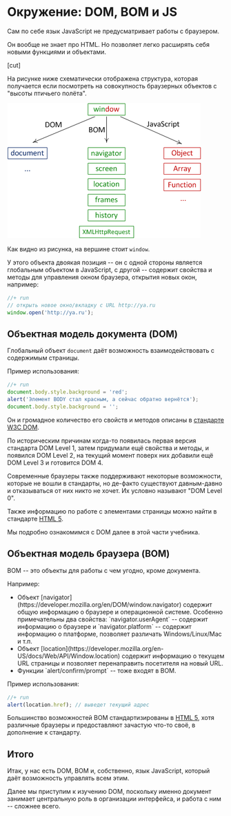 # Окружение: DOM, BOM и JS

Сам по себе язык JavaScript не предусматривает работы с браузером.

Он вообще не знает про HTML. Но позволяет легко расширять себя новыми функциями и объектами.

[cut]


На рисунке ниже схематически отображена структура, которая получается если посмотреть на совокупность браузерных объектов с "высоты птичьего полёта".

<img src="windowObjects.png">

Как видно из рисунка, на вершине стоит `window`.

У этого объекта двоякая позиция -- он с одной стороны является глобальным объектом в JavaScript, с другой -- содержит свойства и методы для управления окном браузера, открытия новых окон, например:

```js
//+ run
// открыть новое окно/вкладку с URL http://ya.ru
window.open('http://ya.ru');
```

## Объектная модель документа (DOM)

Глобальный объект `document` даёт возможность взаимодействовать с содержимым страницы.

Пример использования:
```js
//+ run
document.body.style.background = 'red';
alert('Элемент BODY стал красным, а сейчас обратно вернётся');
document.body.style.background = '';
```

Он и громадное количество его свойств и методов описаны в [стандарте W3C DOM](http://www.w3.org/DOM/DOMTR).

По историческим причинам когда-то появилась первая версия стандарта DOM Level 1, затем придумали ещё свойства и методы, и появился DOM Level 2, на текущий момент поверх них добавили ещё DOM Level 3 и готовится DOM 4.

Современные браузеры также поддерживают некоторые возможности, которые не вошли в стандарты, но де-факто существуют давным-давно и отказываться от них никто не хочет. Их условно называют "DOM Level 0".

Также информацию по работе с элементами страницы можно найти в стандарте [HTML 5](http://www.w3.org/TR/html5/Overview.html).

Мы подробно ознакомимся с DOM далее в этой части учебника.

## Объектная модель браузера (BOM)

BOM -- это объекты для работы с чем угодно, кроме документа.

Например:
<ul>
<li>Объект [navigator](https://developer.mozilla.org/en/DOM/window.navigator) содержит общую информацию о браузере и операционной системе. Особенно примечательны два свойства: `navigator.userAgent` -- содержит информацию о браузере и `navigator.platform` -- содержит информацию о платформе, позволяет различать Windows/Linux/Mac и т.п.</li>
<li>Объект [location](https://developer.mozilla.org/en-US/docs/Web/API/Window.location) содержит информацию о текущем URL страницы и позволяет перенаправить посетителя на новый URL.</li>
<li>Функции `alert/confirm/prompt` -- тоже входят в BOM.</li>
</ul>

Пример использования:
```js
//+ run
alert(location.href); // выведет текущий адрес
```

Большинство возможностей BOM стандартизированы в [HTML 5](http://www.w3.org/TR/html5/Overview.html), хотя различные браузеры и предоставляют зачастую что-то своё, в дополнение к стандарту.

## Итого

Итак, у нас есть DOM, BOM и, собственно, язык JavaScript, который даёт возможность управлять всем этим. 

Далее мы приступим к изучению DOM, поскольку именно документ занимает центральную роль в организации интерфейса, и работа с ним -- сложнее всего.